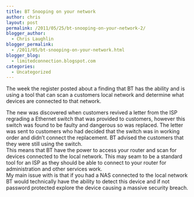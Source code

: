 ```yaml
---
title: BT Snooping on your network
author: chris
layout: post
permalink: /2011/05/25/bt-snooping-on-your-network-2/
blogger_author:
  - Chris Laughlin
blogger_permalink:
  - /2011/05/bt-snooping-on-your-network.html
blogger_blog:
  - limitedconnection.blogspot.com
categories:
  - Uncategorized
---
```

The week the register posted about a finding that BT has the ability and is using a tool that can scan a customers local network and determine what devices are connected to that network. <div>
</div>

<div>
  The new was discovered when customers revived a letter from the ISP regrading a Ethernet switch that was provided to customers, however this switch was found to be faulty and dangerous so was replaced. The letter was sent to customers who had decided that the switch was in working order and didn&#8217;t connect the replacement. BT advised the customers that they were still using the switch.
</div>

<div>
</div>

<div>
  This means that BT have the power to access your router and scan for devices connected to the local network. This may seam to be a standard tool for an ISP as they should be able to connect to your router for administration and other services work.
</div>

<div>
</div>

<div>
  My main issue with is that if you had a NAS connected to the local network BT would technically have the ability to detect this device and if not password protected explore the device causing a massive security breach.
</div>